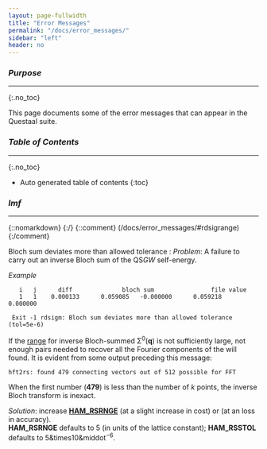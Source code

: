 ```yaml
---
layout: page-fullwidth
title: "Error Messages"
permalink: "/docs/error_messages/"
sidebar: "left"
header: no
---
```


### _Purpose_
________________________________________________________________________________________________
{:.no_toc}

This page documents some of the error messages that can appear in the Questaal suite.

### _Table of Contents_
________________________________________________________________________________________________
{:.no_toc}
*  Auto generated table of contents
{:toc}

### _lmf_
________________________________________________________________________________________________

{::nomarkdown} <a name="rdsigrange"></a> {:/}
{::comment}
(/docs/error_messages/#rdsigrange)
{:/comment}

Bloch sum deviates more than allowed tolerance
: _Problem_: A failure to carry out an inverse Bloch sum of the QS<i>GW</i> self-energy.

  _Example_

  ~~~
     i   j      diff              bloch sum                file value
     1   1    0.000133      0.059085   -0.000000      0.059218    0.000000

   Exit -1 rdsigm: Bloch sum deviates more than allowed tolerance (tol=5e-6)
  ~~~

  If the [range](/docs/outputs/lmf_output/#reading-qsgw-self-energies) for inverse Bloch-summed &Sigma;<sup>0</sup>(<b>q</b>)
  is not sufficiently large, not enough pairs needed to recover all the Fourier components of the 
  will found.  It is evident from some output preceding this message:

  ~~~
  hft2rs: found 479 connecting vectors out of 512 possible for FFT
  ~~~

  When the first number (**479**) is less than the number of _k_ points,
  the inverse Bloch transform is inexact.

  _Solution_: increase [**HAM\_RSRNGE**](/docs/input/inputfile/#ham) (at a slight increase in cost) or
  [](/docs/input/inputfile/#ham) (at an loss in accuracy).  
  **HAM\_RSRNGE** defaults to 5 (in units of the lattice constant); **HAM\_RSSTOL** defaults to 5&times10&middot<sup>&minus;6</sup>.
